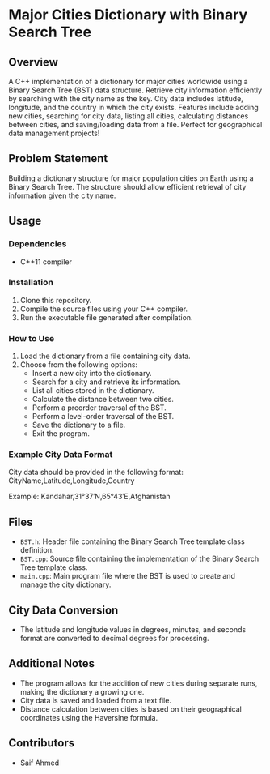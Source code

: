 # Major Cities Dictionary with Binary Search Tree

## Overview
A C++ implementation of a dictionary for major cities worldwide using a Binary Search Tree (BST) data structure. Retrieve city information efficiently by searching with the city name as the key. City data includes latitude, longitude, and the country in which the city exists. Features include adding new cities, searching for city data, listing all cities, calculating distances between cities, and saving/loading data from a file. Perfect for geographical data management projects!

## Problem Statement
Building a dictionary structure for major population cities on Earth using a Binary Search Tree. The structure should allow efficient retrieval of city information given the city name.

## Usage
### Dependencies
- C++11 compiler

### Installation
1. Clone this repository.
2. Compile the source files using your C++ compiler.
3. Run the executable file generated after compilation.

### How to Use
1. Load the dictionary from a file containing city data.
2. Choose from the following options:
   - Insert a new city into the dictionary.
   - Search for a city and retrieve its information.
   - List all cities stored in the dictionary.
   - Calculate the distance between two cities.
   - Perform a preorder traversal of the BST.
   - Perform a level-order traversal of the BST.
   - Save the dictionary to a file.
   - Exit the program.

### Example City Data Format
City data should be provided in the following format:
CityName,Latitude,Longitude,Country

Example:
Kandahar,31°37′N,65°43′E,Afghanistan


## Files
- `BST.h`: Header file containing the Binary Search Tree template class definition.
- `BST.cpp`: Source file containing the implementation of the Binary Search Tree template class.
- `main.cpp`: Main program file where the BST is used to create and manage the city dictionary.

## City Data Conversion
- The latitude and longitude values in degrees, minutes, and seconds format are converted to decimal degrees for processing.

## Additional Notes
- The program allows for the addition of new cities during separate runs, making the dictionary a growing one.
- City data is saved and loaded from a text file.
- Distance calculation between cities is based on their geographical coordinates using the Haversine formula.

## Contributors
- Saif Ahmed
